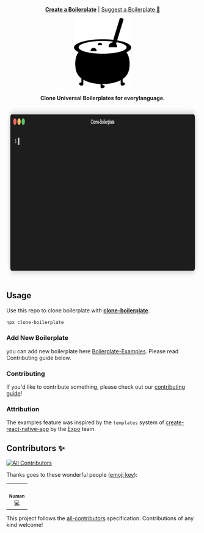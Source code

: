 <!-- Header -->

<p align="center">
  <a aria-label="create a new example" href="https://github.com/nomi9995/clone-boilerplate/blob/master/contributing.md"><b>Create a Boilerplate</b></a>
 |
  <a aria-label="suggest an example" href="https://github.com/nomi9995/boilerplate-examples/issues/new?assignees=&labels=&template=feature_request.md">Suggest a Boilerplate 🚀</a>
</p>

<!-- Title -->
<p align="center">
<img src="https://github.com/nomi9995/clone-boilerplate/raw/master/media/boilerplateIcon.png" alt="alt text" width="150"/>
</p>

<!-- Header -->

<p align="center">
  <b>Clone Universal Boilerplates for everylanguage.</b>
  <br />
</p>

<p align="center">
  <img height="450" src="https://github.com/nomi9995/clone-boilerplate/raw/master/media/demo.gif?raw=true">
</p>
  
</p>

<!-- Body -->

## Usage

Use this repo to clone boilerplate with [**clone-boilerplate**](https://github.com/nomi9995/clone-boilerplate).

```sh
npx clone-boilerplate
```

### Add New Boilerplate
you can add new boilerplate here [Boilerplate-Examples](https://github.com/nomi9995/boilerplate-examples). Please read Contributing guide below.

### Contributing

If you'd like to contribute something, please check out our [contributing guide](https://github.com/nomi9995/clone-boilerplate/blob/master/contributing.md "contributing guide")!

### Attribution

The examples feature was inspired by the `templates` system of [create-react-native-app](https://github.com/expo/create-react-native-app) by the [Expo](https://vercel.com/) team.


<!-- Footer -->

## Contributors ✨

<!-- ALL-CONTRIBUTORS-BADGE:START - Do not remove or modify this section -->
[![All Contributors](https://img.shields.io/badge/all_contributors-1-orange.svg?style=flat-square)](#contributors-)
<!-- ALL-CONTRIBUTORS-BADGE:END -->

Thanks goes to these wonderful people ([emoji key](https://allcontributors.org/docs/en/emoji-key)):

<!-- ALL-CONTRIBUTORS-LIST:START - Do not remove or modify this section -->
<!-- prettier-ignore-start -->
<!-- markdownlint-disable -->
<table>
  <tr>
    <td align="center"><a href="https://github.com/nomi9995"><img src="https://avatars2.githubusercontent.com/u/36044436?v=4" width="100px;" alt=""/><br /><sub><b>Numan</b></sub></a><br /><a href="https://github.com/expo/examples/commits?author=nomi9995" title="Code">💻</a></td>
  </tr>
</table>

<!-- markdownlint-enable -->
<!-- prettier-ignore-end -->
<!-- ALL-CONTRIBUTORS-LIST:END -->

This project follows the [all-contributors](https://github.com/all-contributors/all-contributors) specification. Contributions of any kind welcome!
